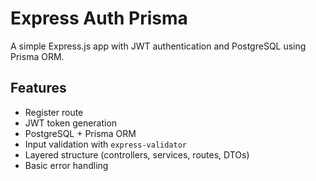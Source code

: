# Express Auth Prisma

A simple Express.js app with JWT authentication and PostgreSQL using Prisma ORM.

## Features

- Register route
- JWT token generation
- PostgreSQL + Prisma ORM
- Input validation with `express-validator`
- Layered structure (controllers, services, routes, DTOs)
- Basic error handling


